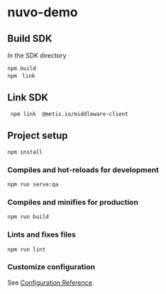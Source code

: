 # nuvo-demo

## Build SDK

In the SDK directory

```
npm build
npm　link
```

## Link SDK

```
 npm link  @metis.io/middleware-client
```

## Project setup
```
npm install
```

### Compiles and hot-reloads for development
```
npm run serve:qa
```

### Compiles and minifies for production
```
npm run build
```

### Lints and fixes files
```
npm run lint
```

### Customize configuration
See [Configuration Reference](https://cli.vuejs.org/config/).
